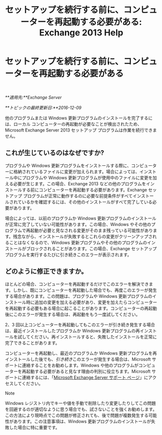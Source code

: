 ﻿---
title: 'セットアップを続行する前に、コンピューターを再起動する必要がある: Exchange 2013 Help'
TOCTitle: セットアップを続行する前に、コンピューターを再起動する必要がある
ms:assetid: d5c73280-4e54-473a-b328-9673af11e2c0
ms:mtpsurl: https://technet.microsoft.com/ja-jp/library/ms.exch.setupreadiness.rebootpending(v=EXCHG.150)
ms:contentKeyID: 48270101
ms.date: 04/24/2018
mtps_version: v=EXCHG.150
ms.translationtype: HT
---

# セットアップを続行する前に、コンピューターを再起動する必要がある

 

_**適用先:**Exchange Server_

_**トピックの最終更新日:**2016-12-09_

他のプログラムまたは Windows 更新プログラムのインストールを完了するには、ローカル コンピューターの再起動が必要なことが検出されたため、Microsoft Exchange Server 2013 セットアップ プログラムは作業を続行できません。

## これが生じているのはなぜですか?

プログラムや Windows 更新プログラムをインストールする際に、コンピューターに格納されているファイルに変更が加えられます。場合によっては、インストール中にプログラムや Windows 更新プログラムが使用中のファイルに変更を加える必要が生じます。この場合、Exchange 2013 などの他のプログラムをインストールする前にコンピューターを再起動する必要があります。Exchange セットアップ プログラムが正常に動作するのに必要な前提条件がすべてインストールされているかを確認するには、その他のインストールがすべて完了している必要があります。

場合によっては、以前のプログラムか Windows 更新プログラムのインストールが正常に完了していない可能性があります。この場合、Windows やその他のプログラムで再起動が必要と見なされる変更がそのまま残っている可能性があります。残念ながら、インストールが失敗するとこれらの変更がクリーンアップされることはなくなるので、Windows 更新プログラムやその他のプログラムのインストールがブロックされることがあります。この場合、Exchange セットアップ プログラムを実行するたびに引き続きこのエラーが表示されます。

## どのように修正できますか。

ほとんどの場合、コンピューターを再起動するだけでこのエラーを解決できます。しかし、既にコンピューターを再起動した場合でも、再度このエラーが発生する場合があります。この問題は、プログラムや Windows 更新プログラムのインストール時に追加の変更を加える必要があり、変更を加えたらコンピューターを再起動する必要もある場合に起こることがあります。コンピューターの再起動後にこのエラーが発生する場合は、再起動をもう一度試してください。

2、3 回以上コンピューターを再起動してもこのエラーが引き続き発生する場合は、最近インストールしたプログラムか Windows 更新プログラムの再インストールを試してください。再インストールすると、失敗したインストールを正常に完了できることがあります。

コンピューターを再起動し、最近のプログラムか Windows 更新プログラムを再インストールした後でも、*引き続き*このエラーが発生する場合は、Microsoft サポートに連絡することをお勧めします。Windows や他のプログラムがコンピューターを再起動する必要があると見なす理由の判別に役立ちます。Microsoft サポートに連絡するには、「[Microsoft Exchange Server サポート ページ](https://go.microsoft.com/fwlink/p/?linkid=525940)」にアクセスしてください。


> [!NOTE]
> Windows レジストリ内でキーや値を手動で削除したり変更したりしてこの問題を回避するのが適切なように思う場合でも、試さないことを強くお勧めします。この方法により現時点でこの問題が修正されても、後で問題が複数発生する可能性があります。この注意事項は、Windows 更新プログラムのインストールが失敗した場合に特に重要です。


